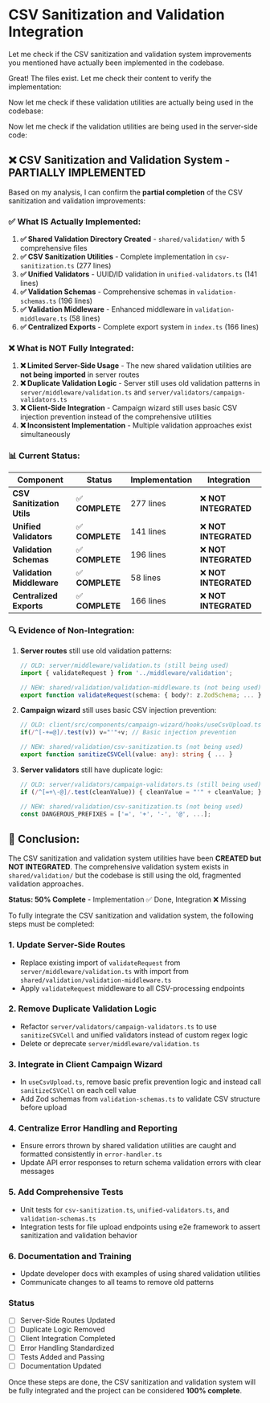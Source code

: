 # CSV Sanitization and Validation Integration

Let me check if the CSV sanitization and validation system improvements you mentioned have actually been implemented in the codebase.

Great! The files exist. Let me check their content to verify the implementation:

Now let me check if these validation utilities are actually being used in the codebase:

Now let me check if the validation utilities are being used in the server-side code:

## ❌ CSV Sanitization and Validation System - PARTIALLY IMPLEMENTED

Based on my analysis, I can confirm the **partial completion** of the CSV sanitization and validation improvements:

### ✅ What IS Actually Implemented:

1. **✅ Shared Validation Directory Created** - `shared/validation/` with 5 comprehensive files
2. **✅ CSV Sanitization Utilities** - Complete implementation in `csv-sanitization.ts` (277 lines)
3. **✅ Unified Validators** - UUID/ID validation in `unified-validators.ts` (141 lines)
4. **✅ Validation Schemas** - Comprehensive schemas in `validation-schemas.ts` (196 lines)
5. **✅ Validation Middleware** - Enhanced middleware in `validation-middleware.ts` (58 lines)
6. **✅ Centralized Exports** - Complete export system in `index.ts` (166 lines)

### ❌ What is NOT Fully Integrated:

1. **❌ Limited Server-Side Usage** - The new shared validation utilities are **not being imported** in server routes
2. **❌ Duplicate Validation Logic** - Server still uses old validation patterns in `server/middleware/validation.ts` and `server/validators/campaign-validators.ts`
3. **❌ Client-Side Integration** - Campaign wizard still uses basic CSV injection prevention instead of the comprehensive utilities
4. **❌ Inconsistent Implementation** - Multiple validation approaches exist simultaneously

### 📊 Current Status:

| Component                  | Status          | Implementation | Integration           |
| -------------------------- | --------------- | -------------- | --------------------- |
| **CSV Sanitization Utils** | ✅ **COMPLETE** | 277 lines      | ❌ **NOT INTEGRATED** |
| **Unified Validators**     | ✅ **COMPLETE** | 141 lines      | ❌ **NOT INTEGRATED** |
| **Validation Schemas**     | ✅ **COMPLETE** | 196 lines      | ❌ **NOT INTEGRATED** |
| **Validation Middleware**  | ✅ **COMPLETE** | 58 lines       | ❌ **NOT INTEGRATED** |
| **Centralized Exports**    | ✅ **COMPLETE** | 166 lines      | ❌ **NOT INTEGRATED** |

### 🔍 Evidence of Non-Integration:

1. **Server routes** still use old validation patterns:

   ```typescript
   // OLD: server/middleware/validation.ts (still being used)
   import { validateRequest } from '../middleware/validation';

   // NEW: shared/validation/validation-middleware.ts (not being used)
   export function validateRequest(schema: { body?: z.ZodSchema; ... })
   ```

2. **Campaign wizard** still uses basic CSV injection prevention:

   ```typescript
   // OLD: client/src/components/campaign-wizard/hooks/useCsvUpload.ts
   if(/^[-+=@]/.test(v)) v="'"+v; // Basic injection prevention

   // NEW: shared/validation/csv-sanitization.ts (not being used)
   export function sanitizeCSVCell(value: any): string { ... }
   ```

3. **Server validators** still have duplicate logic:

   ```typescript
   // OLD: server/validators/campaign-validators.ts (still being used)
   if (/^[=+\-@]/.test(cleanValue)) { cleanValue = "'" + cleanValue; }

   // NEW: shared/validation/csv-sanitization.ts (not being used)
   const DANGEROUS_PREFIXES = ['=', '+', '-', '@', ...];
   ```

## 🎯 Conclusion:

The CSV sanitization and validation system utilities have been **CREATED but NOT INTEGRATED**. The comprehensive validation system exists in `shared/validation/` but the codebase is still using the old, fragmented validation approaches.

**Status: 50% Complete** - Implementation ✅ Done, Integration ❌ Missing

To fully integrate the CSV sanitization and validation system, the following steps must be completed:

### 1. Update Server-Side Routes

- Replace existing import of `validateRequest` from `server/middleware/validation.ts` with import from `shared/validation/validation-middleware.ts`
- Apply `validateRequest` middleware to all CSV-processing endpoints

### 2. Remove Duplicate Validation Logic

- Refactor `server/validators/campaign-validators.ts` to use `sanitizeCSVCell` and unified validators instead of custom regex logic
- Delete or deprecate `server/middleware/validation.ts`

### 3. Integrate in Client Campaign Wizard

- In `useCsvUpload.ts`, remove basic prefix prevention logic and instead call `sanitizeCSVCell` on each cell value
- Add Zod schemas from `validation-schemas.ts` to validate CSV structure before upload

### 4. Centralize Error Handling and Reporting

- Ensure errors thrown by shared validation utilities are caught and formatted consistently in `error-handler.ts`
- Update API error responses to return schema validation errors with clear messages

### 5. Add Comprehensive Tests

- Unit tests for `csv-sanitization.ts`, `unified-validators.ts`, and `validation-schemas.ts`
- Integration tests for file upload endpoints using e2e framework to assert sanitization and validation behavior

### 6. Documentation and Training

- Update developer docs with examples of using shared validation utilities
- Communicate changes to all teams to remove old patterns

### Status

- [ ] Server-Side Routes Updated
- [ ] Duplicate Logic Removed
- [ ] Client Integration Completed
- [ ] Error Handling Standardized
- [ ] Tests Added and Passing
- [ ] Documentation Updated

Once these steps are done, the CSV sanitization and validation system will be fully integrated and the project can be considered **100% complete**.
